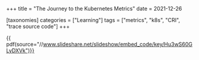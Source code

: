 +++
title = "The Journey to the Kubernetes Metrics"
date = 2021-12-26

[taxonomies]
categories = ["Learning"]
tags = ["metrics", "k8s", "CRI", "trace source code"]
+++

{{ pdf(source="//www.slideshare.net/slideshow/embed_code/key/Hu3wS60GLyDXVk")}}

